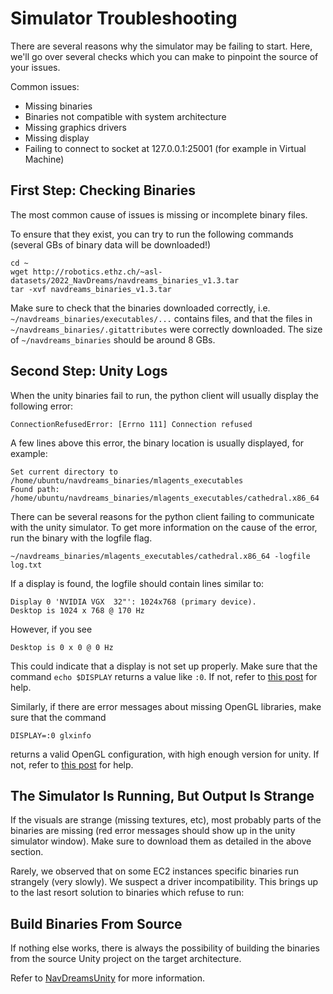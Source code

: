 # Simulator Troubleshooting

There are several reasons why the simulator may be failing to start.
Here, we'll go over several checks which you can make to pinpoint the source of your issues.

Common issues:

- Missing binaries
- Binaries not compatible with system architecture
- Missing graphics drivers
- Missing display
- Failing to connect to socket at 127.0.0.1:25001 (for example in Virtual Machine)

## First Step: Checking Binaries

The most common cause of issues is missing or incomplete binary files.

To ensure that they exist, you can try to run the following commands
(several GBs of binary data will be downloaded!)

```
cd ~
wget http://robotics.ethz.ch/~asl-datasets/2022_NavDreams/navdreams_binaries_v1.3.tar
tar -xvf navdreams_binaries_v1.3.tar
```

Make sure to check that the binaries downloaded correctly, i.e.
` ~/navdreams_binaries/executables/... ` contains files,
and that the files in `~/navdreams_binaries/.gitattributes` were correctly downloaded.
The size of `~/navdreams_binaries` should be around 8 GBs.



## Second Step: Unity Logs

When the unity binaries fail to run, the python client will usually display the following error:

```
ConnectionRefusedError: [Errno 111] Connection refused
```

A few lines above this error, the binary location is usually displayed, for example:

```
Set current directory to /home/ubuntu/navdreams_binaries/mlagents_executables
Found path: /home/ubuntu/navdreams_binaries/mlagents_executables/cathedral.x86_64
```

There can be several reasons for the python client failing to communicate with the unity simulator.
To get more information on the cause of the error, run the binary with the logfile flag.

```
~/navdreams_binaries/mlagents_executables/cathedral.x86_64 -logfile log.txt
```

If a display is found, the logfile should contain lines similar to:

```
Display 0 'NVIDIA VGX  32"': 1024x768 (primary device).
Desktop is 1024 x 768 @ 170 Hz
```

However, if you see

```
Desktop is 0 x 0 @ 0 Hz
```

This could indicate that a display is not set up properly. Make sure that the command `echo $DISPLAY` returns a value like `:0`. If not, refer to [this post](https://dugas.ch/lord_of_the_files/run_your_unity_ml_executable_in_the_cloud.html) for help.

Similarly, if there are error messages about missing OpenGL libraries, make sure that the command 

```
DISPLAY=:0 glxinfo
```

returns a valid OpenGL configuration, with high enough version for unity.  If not, refer to [this post](https://dugas.ch/lord_of_the_files/run_your_unity_ml_executable_in_the_cloud.html) for help.

## The Simulator Is Running, But Output Is Strange

If the visuals are strange (missing textures, etc), most probably parts of the binaries are missing (red error messages should show up in the unity simulator window). Make sure to download them as detailed in the above section.

Rarely, we observed that on some EC2 instances specific binaries run strangely (very slowly). We suspect a driver incompatibility. This brings up to the last resort solution to binaries which refuse to run:

## Build Binaries From Source

If nothing else works, there is always the possibility of building the binaries from the source Unity project on the target architecture.

Refer to [NavDreamsUnity](https://www.github.com/danieldugas/NavDreamsUnity) for more information.


